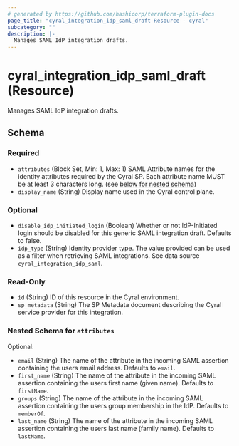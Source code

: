 ```yaml
---
# generated by https://github.com/hashicorp/terraform-plugin-docs
page_title: "cyral_integration_idp_saml_draft Resource - cyral"
subcategory: ""
description: |-
  Manages SAML IdP integration drafts.
---
```


# cyral_integration_idp_saml_draft (Resource)

Manages SAML IdP integration drafts.

<!-- schema generated by tfplugindocs -->

## Schema

### Required

- `attributes` (Block Set, Min: 1, Max: 1) SAML Attribute names for the identity attributes required by the Cyral SP. Each attribute name MUST be at least 3 characters long. (see [below for nested schema](#nestedblock--attributes))
- `display_name` (String) Display name used in the Cyral control plane.

### Optional

- `disable_idp_initiated_login` (Boolean) Whether or not IdP-Initiated login should be disabled for this generic SAML integration draft. Defaults to false.
- `idp_type` (String) Identity provider type. The value provided can be used as a filter when retrieving SAML integrations. See data source `cyral_integration_idp_saml`.

### Read-Only

- `id` (String) ID of this resource in the Cyral environment.
- `sp_metadata` (String) The SP Metadata document describing the Cyral service provider for this integration.

<a id="nestedblock--attributes"></a>

### Nested Schema for `attributes`

Optional:

- `email` (String) The name of the attribute in the incoming SAML assertion containing the users email address. Defaults to `email`.
- `first_name` (String) The name of the attribute in the incoming SAML assertion containing the users first name (given name). Defaults to `firstName`.
- `groups` (String) The name of the attribute in the incoming SAML assertion containing the users group membership in the IdP. Defaults to `memberOf`.
- `last_name` (String) The name of the attribute in the incoming SAML assertion containing the users last name (family name). Defaults to `lastName`.
